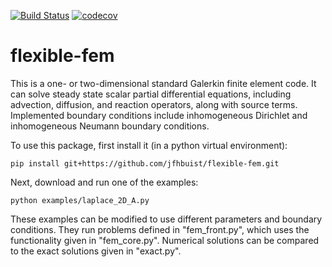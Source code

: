 [![Build Status](https://github.com/jfhbuist/flexible-fem/actions/workflows/CI.yml/badge.svg?event=push)](https://github.com/jfhbuist/flexible-fem/actions)
[![codecov](https://codecov.io/gh/jfhbuist/flexible-fem/branch/main/graph/badge.svg?token=BFUOZDUQ6G)](https://codecov.io/gh/jfhbuist/flexible-fem)

# flexible-fem

This is a one- or two-dimensional standard Galerkin finite element code.
It can solve steady state scalar partial differential equations, including advection, diffusion, and reaction operators, along with source terms.
Implemented boundary conditions include inhomogeneous Dirichlet and inhomogeneous Neumann boundary conditions. 

To use this package, first install it (in a python virtual environment):
```
pip install git+https://github.com/jfhbuist/flexible-fem.git
```

Next, download and run one of the examples:
```
python examples/laplace_2D_A.py
```

These examples can be modified to use different parameters and boundary conditions.
They run problems defined in "fem_front.py", which uses the functionality given in "fem_core.py".
Numerical solutions can be compared to the exact solutions given in "exact.py". 
